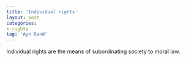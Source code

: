 ```yaml
---
title: 'Individual rights'
layout: post
categories:
- rights
tag: 'Ayn Rand'
---
```


Individual rights are the means of subordinating society to moral law.